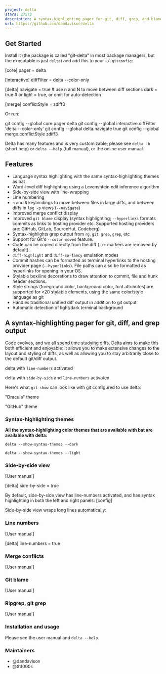 ```yaml
---
project: delta
stars: 27573
description: A syntax-highlighting pager for git, diff, grep, and blame output
url: https://github.com/dandavison/delta
---
```


Get Started
-----------

Install it (the package is called "git-delta" in most package managers, but the executable is just `delta`) and add this to your `~/.gitconfig`:

\[core\]
    pager \= delta

\[interactive\]
    diffFilter \= delta \--color-only

\[delta\]
    navigate \= true  # use n and N to move between diff sections
    dark \= true      # or light = true, or omit for auto-detection

\[merge\]
    conflictStyle \= zdiff3

Or run:

git config --global core.pager delta
git config --global interactive.diffFilter 'delta --color-only'
git config --global delta.navigate true
git config --global merge.conflictStyle zdiff3

Delta has many features and is very customizable; please see `delta -h` (short help) or `delta --help` (full manual), or the online user manual.

Features
--------

-   Language syntax highlighting with the same syntax-highlighting themes as bat
-   Word-level diff highlighting using a Levenshtein edit inference algorithm
-   Side-by-side view with line-wrapping
-   Line numbering
-   `n` and `N` keybindings to move between files in large diffs, and between diffs in `log -p` views (`--navigate`)
-   Improved merge conflict display
-   Improved `git blame` display (syntax highlighting; `--hyperlinks` formats commits as links to hosting provider etc. Supported hosting providers are: GitHub, GitLab, SourceHut, Codeberg)
-   Syntax-highlights grep output from `rg`, `git grep`, `grep`, etc
-   Support for Git's `--color-moved` feature.
-   Code can be copied directly from the diff (`-/+` markers are removed by default).
-   `diff-highlight` and `diff-so-fancy` emulation modes
-   Commit hashes can be formatted as terminal hyperlinks to the hosting provider page (`--hyperlinks`). File paths can also be formatted as hyperlinks for opening in your OS.
-   Stylable box/line decorations to draw attention to commit, file and hunk header sections.
-   Style strings (foreground color, background color, font attributes) are supported for >20 stylable elements, using the same color/style language as git
-   Handles traditional unified diff output in addition to git output
-   Automatic detection of light/dark terminal background

A syntax-highlighting pager for git, diff, and grep output
----------------------------------------------------------

Code evolves, and we all spend time studying diffs. Delta aims to make this both efficient and enjoyable: it allows you to make extensive changes to the layout and styling of diffs, as well as allowing you to stay arbitrarily close to the default git/diff output.

  

delta with `line-numbers` activated

  

delta with `side-by-side` and `line-numbers` activated

Here's what `git show` can look like with git configured to use delta:

  

"Dracula" theme

"GitHub" theme

  
  

### Syntax-highlighting themes

**All the syntax-highlighting color themes that are available with bat are available with delta:**

  

`delta --show-syntax-themes --dark`

`delta --show-syntax-themes --light`

  

### Side-by-side view

\[User manual\]

\[delta\]
    side-by-side \= true

By default, side-by-side view has line-numbers activated, and has syntax highlighting in both the left and right panels: \[config\]

Side-by-side view wraps long lines automatically:

### Line numbers

\[User manual\]

\[delta\]
    line-numbers \= true

### Merge conflicts

\[User manual\]

### Git blame

\[User manual\]

### Ripgrep, git grep

\[User manual\]

### Installation and usage

Please see the user manual and `delta --help`.

### Maintainers

-   @dandavison
-   @th1000s
